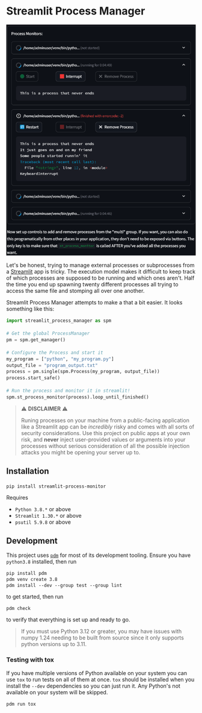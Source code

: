 # Streamlit Process Manager
![Streamlit Process Monitor Animation](.github/ProcessMonitor.gif)

Let's be honest, trying to manage external processes or subprocesses from a [Streamlit](https://github.com/streamlit/streamlit) app is tricky. The execution model makes it difficult to keep track of which processes are supposed to be running and which ones aren't. Half the time you end up spawning twenty different processes all trying to access the same file and stomping all over one another.

Streamlit Process Manager attempts to make a that a bit easier. It looks something like this:

```python
import streamlit_process_manager as spm

# Get the global ProcessManager
pm = spm.get_manager()

# Configure the Process and start it
my_program = ["python", "my_program.py"]
output_file = "program_output.txt"
process = pm.single(spm.Process(my_program, output_file))
process.start_safe()

# Run the process and monitor it in streamlit!
spm.st_process_monitor(process).loop_until_finished()
```

> ⚠️ **DISCLAIMER** ⚠️
>
> Runing processes on your machine from a public-facing
  application like a Streamlit app can be _incredibly_ risky and comes
  with all sorts of security considerations. Use this project on public apps
  at your own risk, and **never** inject user-provided values or arguments
  into your processes without serious consideration of all the possible injection
  attacks you might be opening your server up to.

## Installation

`pip install streamlit-process-monitor`

Requires
* `Python 3.8.*` or above
* `Streamlit 1.30.*` or above
* `psutil 5.9.8` or above


## Development

This project uses [`pdm`](https://pdm-project.org/) for most of its development tooling. Ensure you have `python3.8` installed, then run

```
pip install pdm
pdm venv create 3.8
pdm install --dev --group test --group lint
```

to get started, then run

```
pdm check
```

to verify that everything is set up and ready to go.

> If you must use Python 3.12 or greater, you may have issues with numpy 1.24 needing to be
  built from source since it only supports python versions up to 3.11.

### Testing with tox

If you have multiple versions of Python available on your system you can use `tox` to run tests
on all of them at once. `tox` should be installed when you install the `--dev` dependencies so
you can just run it. Any Python's not available on your system will be skipped.

```
pdm run tox
```

